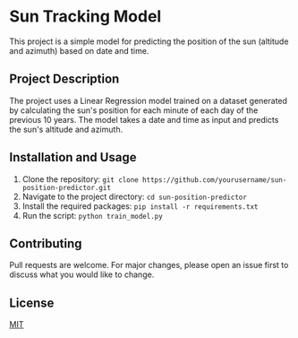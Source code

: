# Sun Tracking Model

This project is a simple model for predicting the position of the sun (altitude and azimuth) based on date and time.

## Project Description

The project uses a Linear Regression model trained on a dataset generated by calculating the sun's position for each minute of each day of the previous 10 years. The model takes a date and time as input and predicts the sun's altitude and azimuth.

## Installation and Usage

1. Clone the repository: `git clone https://github.com/yourusername/sun-position-predictor.git`
2. Navigate to the project directory: `cd sun-position-predictor`
3. Install the required packages: `pip install -r requirements.txt`
4. Run the script: `python train_model.py`

## Contributing

Pull requests are welcome. For major changes, please open an issue first to discuss what you would like to change.

## License

[MIT](https://choosealicense.com/licenses/mit/)
